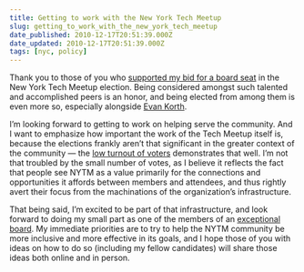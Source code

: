```yaml
---
title: Getting to work with the New York Tech Meetup
slug: getting_to_work_with_the_new_york_tech_meetup
date_published: 2010-12-17T20:51:39.000Z
date_updated: 2010-12-17T20:51:39.000Z
tags: [nyc, policy]
---
```


Thank you to those of you who [supported my bid for a board seat](/2010/12/13/im_running_for_the_new_york_tech_meetup_board) in the New York Tech Meetup election. Being considered amongst such talented and accomplished peers is an honor, and being elected from among them is even more so, especially alongside [Evan Korth](http://www.cs.nyu.edu/~korth/).

I’m looking forward to getting to work on helping serve the community. And I want to emphasize how important the work of the Tech Meetup itself is, because the elections frankly aren’t that significant in the greater context of the community — the [low turnout of voters](http://www.observer.com/2010/media/anil-dash-tk-win-new-york-tech-meetup-board-election) demonstrates that well. I’m not that troubled by the small number of votes, as I believe it reflects the fact that people see NYTM as a value primarily for the connections and opportunities it affords between members and attendees, and thus rightly avert their focus from the machinations of the organization’s infrastructure.

That being said, I’m excited to be part of that infrastructure, and look forward to doing my small part as one of the members of an [exceptional board](http://nytm.org/the-board/). My immediate priorities are to try to help the NYTM community be more inclusive and more effective in its goals, and I hope those of you with ideas on how to do so (including my fellow candidates) will share those ideas both online and in person.
